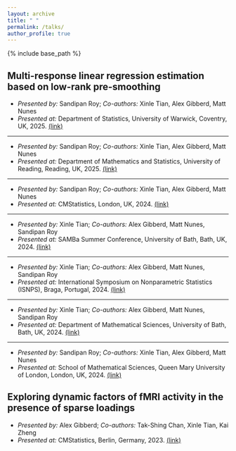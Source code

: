 ```yaml
---
layout: archive
title: " "
permalink: /talks/
author_profile: true
---
```


{% include base_path %}

## Multi-response linear regression estimation based on low-rank pre-smoothing
* *Presented by:* Sandipan Roy; *Co-authors:* Xinle Tian, Alex Gibberd, Matt Nunes
* *Presented at:* Department of Statistics, University of Warwick, Coventry, UK, 2025. [(link)](https://warwick.ac.uk/fac/sci/statistics/news/upcoming-seminars/statisticallearning/)
----
* *Presented by:* Sandipan Roy; *Co-authors:* Xinle Tian, Alex Gibberd, Matt Nunes
* *Presented at:* Department of Mathematics and Statistics, University of Reading, Reading, UK, 2025. [(link)](https://www.reading.ac.uk/maths-and-stats/seminars-and-events/seminars%20and%20colloquia)
----
* *Presented by:* Sandipan Roy; *Co-authors:* Xinle Tian, Alex Gibberd, Matt Nunes
* *Presented at:* CMStatistics, London, UK, 2024. [(link)](https://www.cmstatistics.org/CFECMStatistics2024/index.php)
----
* *Presented by:* Xinle Tian; *Co-authors:* Alex Gibberd, Matt Nunes, Sandipan Roy
* *Presented at:* SAMBa Summer Conference, University of Bath, Bath, UK, 2024. [(link)](https://people.bath.ac.uk/cb2605/SAMBaConf.html)
----
* *Presented by:* Xinle Tian; *Co-authors:* Alex Gibberd, Matt Nunes, Sandipan Roy
* *Presented at:* International Symposium on Nonparametric Statistics (ISNPS), Braga, Portugal, 2024. [(link)](https://w3.math.uminho.pt/ISNPS2024/)
----
* *Presented by:* Xinle Tian; *Co-authors:* Alex Gibberd, Matt Nunes, Sandipan Roy
* *Presented at:* Department of Mathematical Sciences, University of Bath, Bath, UK, 2024. [(link)](https://people.bath.ac.uk/cr777/seminar.html)
----
* *Presented by:* Sandipan Roy; *Co-authors:* Xinle Tian, Alex Gibberd, Matt Nunes
* *Presented at:* School of Mathematical Sciences, Queen Mary University of London, London, UK, 2024. [(link)](https://www.qmul.ac.uk/maths/research/seminars/statistics-and-data-science-seminar/)

  
## Exploring dynamic factors of fMRI activity in the presence of sparse loadings
* *Presented by:* Alex Gibberd; *Co-authors:* Tak-Shing Chan, Xinle Tian, Kai Zheng
* *Presented at:* CMStatistics, Berlin, Germany, 2023. [(link)](https://www.cmstatistics.org/CMStatistics2023/programme.php)

